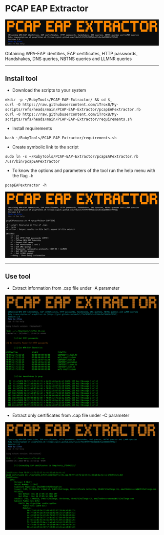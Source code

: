 # PCAP EAP Extractor

<div align="center">
  <img src="img/pcap-logo.png" width=750px>
</div>

Obtaining WPA-EAP identities, EAP certificates, HTTP passwords, Handshakes, DNS queries, NBTNS queries and LLMNR queries

---

## Install tool

* Download the scripts to your system

```shell
mkdir -p ~/RubyTools/PCAP-EAP-Extractor/ && cd $_
curl -O https://raw.githubusercontent.com/iTroxB/My-scripts/refs/heads/main/PCAP-EAP-Extractor/pcapEAPextractor.rb
curl -O https://raw.githubusercontent.com/iTroxB/My-scripts/refs/heads/main/PCAP-EAP-Extractor/requirements.sh
```

* Install requirements

```shell
bash ~/RubyTools/PCAP-EAP-Extractor/requirements.sh
```

* Create symbolic link to the script

```shell
sudo ln -s ~/RubyTools/PCAP-EAP-Extractor/pcapEAPextractor.rb /usr/bin/pcapEAPextractor
```

* To know the options and parameters of the tool run the help menu with the flag `-h`

```shell
pcapEAPextractor -h
```

<div align="center">
  <img src="img/pcap-help.png" width=750px>
</div>

---

## Use tool

- Extract information from .cap file under -A parameter

<div align="center">
  <img src="img/pcap-1.png" width=750px>
</div>

- Extract only certificates from .cap file under -C parameter

<div align="center">
  <img src="img/pcap-2.png" width=750px>
</div>
